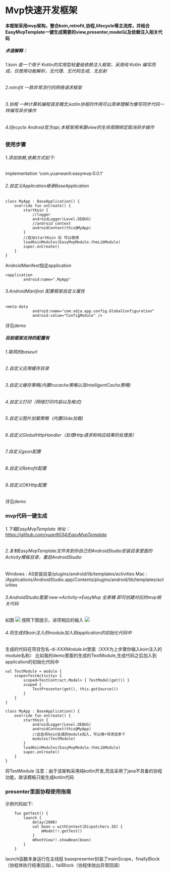 # Mvp快速开发框架
#### 本框架采用mvp架构，整合koin,retrofit,协程,lifecycle等主流库，并结合EasyMvpTemplate一键生成需要的view,presenter,model以及依赖注入相关代码
##### 术语解释：
###### 1.koin 是一个用于 Kotlin的实用型轻量级依赖注入框架，采用纯 Kotlin 编写而成，仅使用功能解析，无代理、无代码生成、无反射
###### 2.retrofit 一款非常流行的网络请求框架
###### 3.协程 一种计算机编程语言概念,kotlin协程的作用可以简单理解为像写同步代码一样编写异步操作
###### 4.lifecycle Android官方api,本框架用来跟view的生命周期绑定取消异步操作

### 使用步骤
###### 1.添加依赖,依赖方式如下:
implementation 'com.yuanwanli:easymvp:0.0.1'
###### 2.自定义Application继承BaseApplication

```
class MyApp : BaseApplication() {
    override fun onCreate() {
        startKoin {
            //logger
            androidLogger(Level.DEBUG)
            //android context
            androidContext(this@MyApp)
        }
        //启动startKoin 后 可以使用
        loadKoinModules(EasyMvpModule.theLibModule)
        super.onCreate()
    }
}
```
AndroidManifest指定application

```
<application
        android:name=".MyApp"
```

###### 3.AndroidManifest 配置框架自定义属性

```
<meta-data
            android:name="com.xdja.app.config.GlobalConfiguration"
            android:value="ConfigModule" />
```
详见demo
##### 目前框架支持的配置有
###### 1.联网的baseurl
###### 2.自定义应用缓存目录
###### 3.自定义缓存策略(内置lrucache策略以及IntelligentCache策略)
###### 4.自定义打印（网络打印内容以及格式)
###### 5.自定义图片加载策略（内置Glide加载)
###### 6.自定义GlobalHttpHandler（处理Http请求和响应结果的处理类）
###### 7.自定义gson配置
###### 8.自定义Retrofit配置
###### 9.自定义OKHttp配置
详见demo

### mvp代码一键生成
###### 1.下载EasyMvpTemplate 地址： https://github.com/yuan9034/EasyMvpTemplate
###### 2.复制EasyMvpTemplate文件夹到你自己的AndroidStudio安装目录里面的Activity模板目录，重启AndroidStudio
Windows : AS安装目录/plugins/android/lib/templates/activities
Mac : /Applications/AndroidStudio.app/Contents/plugins/android/lib/templates/activities
###### 3.AndroidStudio里面 new->Activity->EasyMvp 全家桶 即可创建对应的mvp相关代码
如图
![]( http://xdjacdn.flyou.ren/yuanwanli/2020/07/18/1595039358(1).png )
按照下图提示，进项相应的输入
![]( http://xdjacdn.flyou.ren/yuanwanli/2020/07/18/1595039860(1).png )
###### 4.将生成的koin注入的module加入到application的初始化代码中
生成的代码在项目包名-di-XXXModule.kt里面（XXX为上步骤你输入koin注入的module名称）
比如我的demo里面的生成的TestModule,生成代码之后加入到application的初始化代码中

```
val TestModule = module {
    scope<TestActivity> {
        scoped<TestContract.Model> { TestModel(get()) }
        scoped {
            TestPresenter(get(), this.getSource())
        }
    }
}
```

```
class MyApp : BaseApplication() {
    override fun onCreate() {
        startKoin {
            androidLogger(Level.DEBUG)
            androidContext(this@MyApp)
            //此处将koin生成的module加入，可以用+号添加多个
            modules(TestModule)
        }
        loadKoinModules(EasyMvpModule.theLibModule)
        super.onCreate()
    }
}
```

将TestModule
注意：由于该架构采用纯kotlin开发,而且采用了java不具备的协程功能，故该模板只能生成kotlin代码

### presenter里面协程使用指南
示例代码如下:

```
    fun getTest() {
        launch {
            delay(2000)
            val bean = withContext(Dispatchers.IO) {
                mModel!!.getTest()
            }
            mRootView!!.showBean(bean)
        }
    }
```
launch函数本身运行在主线程
basepresenter封装了mainScope，finallyBlock（协程体执行结束回调），failBlock（协程体抛出异常回调）
